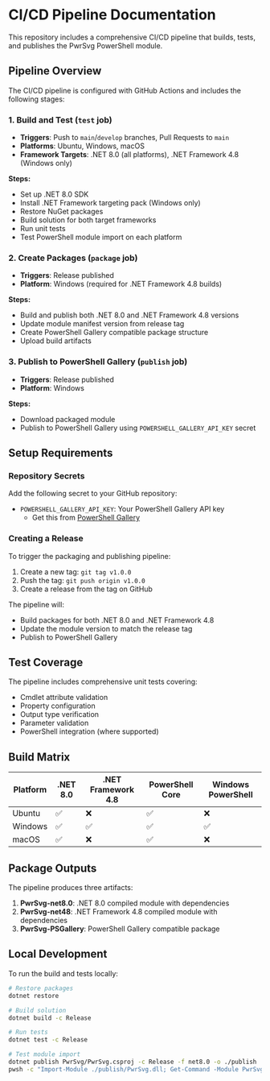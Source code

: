 # CI/CD Pipeline Documentation

This repository includes a comprehensive CI/CD pipeline that builds, tests, and publishes the PwrSvg PowerShell module.

## Pipeline Overview

The CI/CD pipeline is configured with GitHub Actions and includes the following stages:

### 1. Build and Test (`test` job)
- **Triggers**: Push to `main`/`develop` branches, Pull Requests to `main`
- **Platforms**: Ubuntu, Windows, macOS  
- **Framework Targets**: .NET 8.0 (all platforms), .NET Framework 4.8 (Windows only)

**Steps:**
- Set up .NET 8.0 SDK
- Install .NET Framework targeting pack (Windows only)
- Restore NuGet packages
- Build solution for both target frameworks
- Run unit tests
- Test PowerShell module import on each platform

### 2. Create Packages (`package` job)
- **Triggers**: Release published
- **Platform**: Windows (required for .NET Framework 4.8 builds)

**Steps:**
- Build and publish both .NET 8.0 and .NET Framework 4.8 versions
- Update module manifest version from release tag
- Create PowerShell Gallery compatible package structure
- Upload build artifacts

### 3. Publish to PowerShell Gallery (`publish` job)
- **Triggers**: Release published
- **Platform**: Windows

**Steps:**
- Download packaged module
- Publish to PowerShell Gallery using `POWERSHELL_GALLERY_API_KEY` secret

## Setup Requirements

### Repository Secrets

Add the following secret to your GitHub repository:

- `POWERSHELL_GALLERY_API_KEY`: Your PowerShell Gallery API key
  - Get this from [PowerShell Gallery](https://www.powershellgallery.com/account/apikeys)

### Creating a Release

To trigger the packaging and publishing pipeline:

1. Create a new tag: `git tag v1.0.0`
2. Push the tag: `git push origin v1.0.0`  
3. Create a release from the tag on GitHub

The pipeline will:
- Build packages for both .NET 8.0 and .NET Framework 4.8
- Update the module version to match the release tag
- Publish to PowerShell Gallery

## Test Coverage

The pipeline includes comprehensive unit tests covering:

- Cmdlet attribute validation
- Property configuration
- Output type verification
- Parameter validation
- PowerShell integration (where supported)

## Build Matrix

| Platform | .NET 8.0 | .NET Framework 4.8 | PowerShell Core | Windows PowerShell |
|----------|----------|---------------------|------------------|-------------------|
| Ubuntu   | ✅       | ❌                  | ✅               | ❌                |
| Windows  | ✅       | ✅                  | ✅               | ✅                |
| macOS    | ✅       | ❌                  | ✅               | ❌                |

## Package Outputs

The pipeline produces three artifacts:

1. **PwrSvg-net8.0**: .NET 8.0 compiled module with dependencies
2. **PwrSvg-net48**: .NET Framework 4.8 compiled module with dependencies  
3. **PwrSvg-PSGallery**: PowerShell Gallery compatible package

## Local Development

To run the build and tests locally:

```bash
# Restore packages
dotnet restore

# Build solution  
dotnet build -c Release

# Run tests
dotnet test -c Release

# Test module import
dotnet publish PwrSvg/PwrSvg.csproj -c Release -f net8.0 -o ./publish
pwsh -c "Import-Module ./publish/PwrSvg.dll; Get-Command -Module PwrSvg"
```
